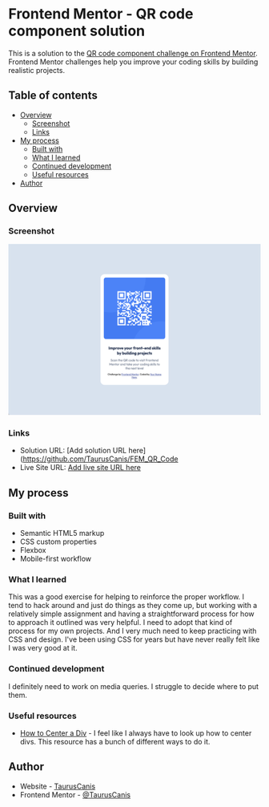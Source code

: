 # Frontend Mentor - QR code component solution

This is a solution to the [QR code component challenge on Frontend Mentor](https://www.frontendmentor.io/challenges/qr-code-component-iux_sIO_H). Frontend Mentor challenges help you improve your coding skills by building realistic projects. 

## Table of contents

- [Overview](#overview)
  - [Screenshot](#screenshot)
  - [Links](#links)
- [My process](#my-process)
  - [Built with](#built-with)
  - [What I learned](#what-i-learned)
  - [Continued development](#continued-development)
  - [Useful resources](#useful-resources)
- [Author](#author)

## Overview

### Screenshot

![](./desktop.png)


### Links

- Solution URL: [Add solution URL here](https://github.com/TaurusCanis/FEM_QR_Code
- Live Site URL: [Add live site URL here](https://tauruscanis.github.io/FEM_QR_Code/)

## My process

### Built with

- Semantic HTML5 markup
- CSS custom properties
- Flexbox
- Mobile-first workflow

### What I learned

This was a good exercise for helping to reinforce the proper workflow. I tend to hack around and just do things as they come up, but working with a relatively simple assignment and having a straightforward process for how to approach it outlined was very helpful. I need to adopt that kind of process for my own projects. And I very much need to keep practicing with CSS and design. I've been using CSS for years but have never really felt like I was very good at it.


### Continued development

I definitely need to work on media queries. I struggle to decide where to put them.

### Useful resources

- [How to Center a Div](https://www.joshwcomeau.com/css/center-a-div/) - I feel like I always have to look up how to center divs. This resource has a bunch of different ways to do it.


## Author

- Website - [TaurusCanis](https://github.com/TaurusCanis)
- Frontend Mentor - [@TaurusCanis](https://www.frontendmentor.io/profile/TaurusCanis)

